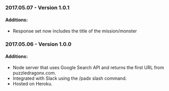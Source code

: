 ### 2017.05.07 - Version 1.0.1
#### Additions:
* Response set now includes the title of the mission/monster

### 2017.05.06 - Version 1.0.0
#### Additions:
* Node server that uses Google Search API and returns the first URL from puzzledragonx.com.
* Integrated with Slack using the /padx slash command.
* Hosted on Heroku.